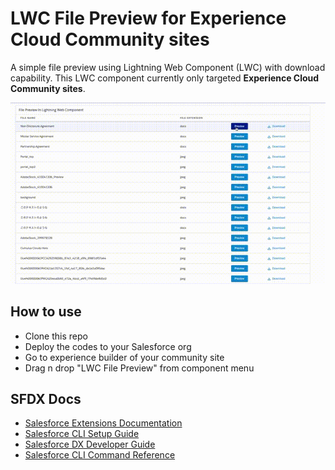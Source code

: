 # LWC File Preview for Experience Cloud Community sites

A simple file preview using Lightning Web Component (LWC) with download capability. This LWC component currently only targeted **Experience Cloud Community sites**.

![Screenshot](imgs/out.gif)

## How to use 

- Clone this repo
- Deploy the codes to your Salesforce org
- Go to experience builder of your community site
- Drag n drop "LWC File Preview" from component menu 

## SFDX Docs

- [Salesforce Extensions Documentation](https://developer.salesforce.com/tools/vscode/)
- [Salesforce CLI Setup Guide](https://developer.salesforce.com/docs/atlas.en-us.sfdx_setup.meta/sfdx_setup/sfdx_setup_intro.htm)
- [Salesforce DX Developer Guide](https://developer.salesforce.com/docs/atlas.en-us.sfdx_dev.meta/sfdx_dev/sfdx_dev_intro.htm)
- [Salesforce CLI Command Reference](https://developer.salesforce.com/docs/atlas.en-us.sfdx_cli_reference.meta/sfdx_cli_reference/cli_reference.htm)
